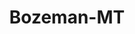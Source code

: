 ---
title: Bozeman-MT
slug: bozeman-mt
f_state:
- cms/state/montana.md
f_locations:
- cms/payday-loan/a-money-center-434.md
- cms/payday-loan/a-money-center-436.md
- cms/payday-loan/action-collection-service-991.md
- cms/payday-loan/advance-check-loans-3299.md
- cms/payday-loan/advance-check-loans-3300.md
- cms/payday-loan/cash-advance-6454.md
- cms/payday-loan/cash-advance-6455.md
- cms/payday-loan/check-into-cash-inc-13075.md
- cms/payday-loan/check-rite-14014.md
- cms/payday-loan/check-tradin-14101.md
- cms/payday-loan/check-tradin-14102.md
- cms/payday-loan/direct-check-15848.md
- cms/payday-loan/ez-money-17317.md
- cms/payday-loan/five-star-collections-18651.md
- cms/payday-loan/music-villa-22426.md
- cms/payday-loan/quik-check-25584.md
- cms/payday-loan/quik-check-financial-inc-25614.md
- cms/payday-loan/rocky-mountain-credit-26054.md
- cms/payday-loan/rocky-mountain-credit-26055.md
- cms/payday-loan/title-cash-27774.md
- cms/payday-loan/title-cash-bozeman-27808.md
updated-on: '2024-05-30T13:41:28.615Z'
created-on: '2024-05-30T13:41:28.615Z'
published-on: '2024-05-30T13:54:32.469Z'
f_city: Bozeman
layout: '[city].html'
tags: city
---